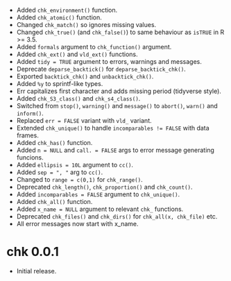 - Added `chk_environment()` function.
- Added `chk_atomic()` function.
- Changed `chk_match()` so ignores missing values.
- Changed `chk_true()` (and `chk_false()`) to same behaviour as `isTRUE` in R >= 3.5.
- Added `formals` argument to `chk_function()` argument.
- Added `chk_ext()` and `vld_ext()` functions.
- Added `tidy = TRUE` argument to errors, warnings and messages.
- Deprecate `deparse_backtick()` for `deparse_backtick_chk()`.
- Exported `backtick_chk()` and `unbacktick_chk()`.
- Added `%y` to sprintf-like types. 
- Err capitalizes first character and adds missing period (tidyverse style).
- Added `chk_S3_class()` and `chk_s4_class()`.
- Switched from `stop()`, `warning()` and `message()` to `abort()`, `warn()` and `inform()`.
- Replaced `err = FALSE` variant with `vld_` variant.
- Extended `chk_unique()` to handle `incomparables != FALSE` with data frames.
- Added `chk_has()` function.
- Added `n = NULL` and `call. = FALSE` args to error message generating funcions.
- Added `ellipsis = 10L` argument to `cc()`.
- Added `sep = ", "` arg to `cc()`.
- Changed to `range = c(0,1)` for `chk_range()`.
- Deprecated `chk_length()`, `chk_proportion()` and `chk_count()`.
- Added `incomparables = FALSE` argument to `chk_unique()`.
- Added `chk_all()` function.
- Added `x_name = NULL` argument to relevant `chk_` functions.
- Deprecated `chk_files()` and `chk_dirs()` for `chk_all(x, chk_file)` etc.
- All error messages now start with x_name.

# chk 0.0.1

- Initial release.
